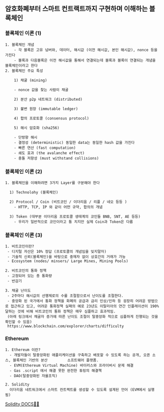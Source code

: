## 암호화폐부터 스마트 컨트랙트까지 구현하며 이해하는 블록체인

### 블록체인 이론 (1)

    1. 블록체인 개념
        - 각 블록은 고유 넘버와, 데이터, 해시값 (이전 해시값, 본인 해시값), nonce 등을 가진다
        - 블록과 다음블록은 이전 해시값을 통해서 연결되는데 블록과 블록이 연결되는 개념을 블록체인이라고 한다
    2. 블록체인 주요 특성

        1) 채굴 (mining)

        - nonce 값을 찾는 사람이 채굴

        2) 분산 p2p 네트워크 (distributed)

        3) 불변 원장 (immutable ledger)

        4) 합의 프로토콜 (consensus protocol)

        5) 해시 암호화 (sha256)

        - 단방향 해시
        - 결정성 (deterministic) 동일한 data는 동일한 hash 값을 가진다
        - 빠른 연산 (fast computation)
        - 쇄도 효과 (the avalanche effect)
        - 충돌 저항성 (must withstand collisions)

### 블록체인 이론 (2)

    1. 블록체인을 이해하려면 3가지 Layer를 구분해야 한다

      1) Technolohy (블록체인)

      2) Protocol / Coin (비트코인 / 이더리움 / 리플 / 네오 등등 )
        - HTTP, TCP, IP 와 같이 어떤 규약, 합의의 개념

      3) Token (대부분 이더리움 프로토콜 생태계의 코인들 BNB, SNT, AE 등등)
        - 우리가 일반적으로 코인이라고 퉁 치지만 실제 Coin과 Token은 다름

### 블록체인 이론 (3)

    1. 비트코인이란?
     - 디지털 자산은 10% 정답 (프로토콜의 개념임을 잊지말자)
     - 기술적 신뢰(블록체인)을 바탕으로 중재자 없이 상호간의 거래가 가능
     - Ecosystem (nodes/ minsers/ Large Mines, Mining Pools)

    2. 비트코인의 통화 정책
     - 고정되어 있는 총 통화량
     - 반감기

    3. 채굴 난이도
     - 2주마다 해시값의 선행제로의 수를 조절함으로서 난이도를 조절한다.
     - 중앙화 된 국가에서 통화 정책을 화폐의 공급과 금리 인상/인하 등 굉장히 어려운 방법으로 접근하고 있고, 어려운 통화정책 실패의 예로 23년도 이탈리아의 연간 인플레이션이 190% 달하는 것에 비해 비트코인의 통화 정책은 매우 심플하고 효과적임.
     (아래 링크에서 채굴자 증가에 따른 난이도 조절이 탈중앙화 적으로 심플하게 진행되는 것을 확인할 수 있음)
     https://www.blockchain.com/explorer/charts/difficulty

### Ethereum

    1. Ethereum 이란?
      - 개발자들이 탈중앙화된 애플리케이션을 구축하고 배포할 수 있도록 하는 공개, 오픈 소스, 블록체인 기반의 분산         소프트웨어 플랫폼.
      - EVM(Ethereum Virtual Machine) 바이러스와 프라이버시 문제 해결
      - Gas .script 에서 해결 못한 완전한 튜링의 해결책
      - DAO(탈중앙화된 자율조직)

    2. Solidity
      이더리움 네트워크에서 스마트 컨트랙트를 생성할 수 있도록 설계된 언어 (EVM에서 실행됨)

[Solidity DOCS🐱‍🏍](https://docs.soliditylang.org/en/v0.8.23/introduction-to-smart-contracts.html)
